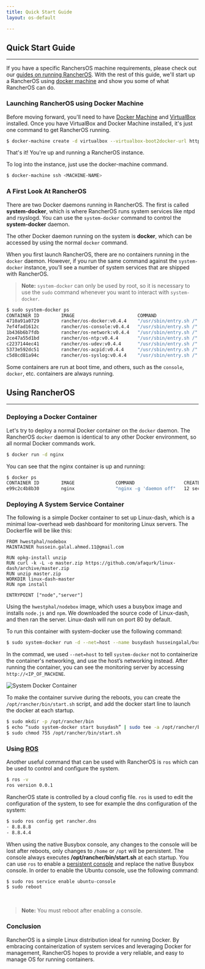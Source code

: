 ```yaml
---
title: Quick Start Guide
layout: os-default

---
```


## Quick Start Guide
---

If you have a specific RanchersOS machine requirements, please check out our [guides on running RancherOS]({{site.baseurl}}/os/running-rancheros/). With the rest of this guide, we'll start up a RancherOS using [docker machine]({{site.baseurl}}/os/running-rancheros/workstation/docker-machine/) and show you some of what RancherOS can do.

### Launching RancherOS using Docker Machine

Before moving forward, you'll need to have [Docker Machine](https://docs.docker.com/machine/) and [VirtualBox](https://www.virtualbox.org/wiki/Downloads) installed. Once you have VirtualBox and Docker Machine installed, it's just one command to get RancherOS running. 

```bash
$ docker-machine create -d virtualbox --virtualbox-boot2docker-url https://releases.rancher.com/os/latest/rancheros.iso <MACHINE-NAME>
```

That's it! You're up and running a RancherOS instance.

To log into the instance, just use the docker-machine command.

```bash
$ docker-machine ssh <MACHINE-NAME>
```

### A First Look At RancherOS

There are two Docker daemons running in RancherOS. The first is called **system-docker**, which is where RancherOS runs system services like ntpd and rsyslogd. You can use the `system-docker` command to control the **system-docker** daemon. 

The other Docker daemon running on the system is **docker**, which can be accessed by using the normal `docker` command.


When you first launch RancherOS, there are no containers running in the `docker` daemon. However, if you run the same command against the `system-docker` instance, you’ll see a number of system services that are shipped with RancherOS. 

> **Note:** `system-docker` can only be used by root, so it is necessary to use the `sudo` command whenever you want to interact with `system-docker`.

```bash
$ sudo system-docker ps
CONTAINER ID        IMAGE                       COMMAND                  CREATED             STATUS              PORTS               NAMES
4710a91a0729        rancher/os-docker:v0.4.4    "/usr/sbin/entry.sh /"   6 minutes ago       Up 6 minutes                            docker
7ef4fad1612c        rancher/os-console:v0.4.4   "/usr/sbin/entry.sh /"   6 minutes ago       Up 6 minutes                            console
1b436b6b7fdb        rancher/os-network:v0.4.4   "/usr/sbin/entry.sh /"   6 minutes ago       Up 6 minutes                            network
2ce47a55d1bd        rancher/os-ntp:v0.4.4       "/usr/sbin/entry.sh /"   6 minutes ago       Up 6 minutes                            ntp
c2237144ec41        rancher/os-udev:v0.4.4      "/usr/sbin/entry.sh /"   6 minutes ago       Up 6 minutes                            udev
5373e592dc51        rancher/os-acpid:v0.4.4     "/usr/sbin/entry.sh /"   6 minutes ago       Up 6 minutes                            acpid
c5d8cd81a94c        rancher/os-syslog:v0.4.4    "/usr/sbin/entry.sh /"   6 minutes ago       Up 6 minutes                            syslog
```

Some containers are run at boot time, and others, such as the `console`, `docker`, etc. containers are always running.

## Using RancherOS
---

### Deploying a Docker Container

Let's try to deploy a normal Docker container on the `docker` daemon.  The RancherOS `docker` daemon is identical to any other Docker environment, so all normal Docker commands work.

```bash
$ docker run -d nginx 
```

You can see that the nginx container is up and running:

```sh
$ docker ps
CONTAINER ID        IMAGE               COMMAND                  CREATED             STATUS              PORTS               NAMES
e99c2c4b8b30        nginx               "nginx -g 'daemon off"   12 seconds ago      Up 11 seconds       80/tcp, 443/tcp     drunk_ptolemy
```

### Deploying A System Service Container

The following is a simple Docker container to set up Linux-dash, which is a minimal low-overhead web dashboard for monitoring Linux servers. The Dockerfile will be like this:

```
FROM hwestphal/nodebox
MAINTAINER hussein.galal.ahmed.11@gmail.com

RUN opkg-install unzip
RUN curl -k -L -o master.zip https://github.com/afaqurk/linux-dash/archive/master.zip
RUN unzip master.zip
WORKDIR linux-dash-master
RUN npm install

ENTRYPOINT ["node","server"]
```

Using the `hwestphal/nodebox` image, which uses a busybox image and installs `node.js` and `npm`. We downloaded the source code of Linux-dash, and then ran the server. Linux-dash will run on port 80 by default.

To run this container with system-docker use the following command:

```sh
$ sudo system-docker run -d --net=host --name busydash husseingalal/busydash
```
In the commad, we used `--net=host` to tell `system-docker` not to containerize the container's networking, and use the host’s networking instead. After running the container, you can see the monitoring server by accessing `http://<IP_OF_MACHINE`.

![System Docker Container]({{site.baseurl}}/img/os/Rancher_busydash.png)

To make the container survive during the reboots, you can create the `/opt/rancher/bin/start.sh` script, and add the docker start line to launch the docker at each startup.

```bash
$ sudo mkdir -p /opt/rancher/bin
$ echo “sudo system-docker start busydash” | sudo tee -a /opt/rancher/bin/start.sh
$ sudo chmod 755 /opt/rancher/bin/start.sh
```

### Using [ROS]({{site.baseurl}}/os/rancheros-tools/ros/)

Another useful command that can be used with RancherOS is `ros` which can be used to control and configure the system. 

```bash
$ ros -v
ros version 0.0.1
```

RancherOS state is controlled by a cloud config file. `ros` is used to edit the configuration of the system, to see for example the dns configuration of the system:

```sh
$ sudo ros config get rancher.dns
- 8.8.8.8
- 8.8.4.4
```


When using the native Busybox console, any changes to the console will be lost after reboots, only changes to `/home` or `/opt` will be persistent. The console always executes **/opt/rancher/bin/start.sh** at each startup. You can use `ros` to enable a [persistent console]({{site.baseurl}}/os/configuration/custom-console/#console-persistence) and replace the native Busybox console. In order to enable the Ubuntu console, use the following command:

```sh
$ sudo ros service enable ubuntu-console
$ sudo reboot
```

<br>

> **Note:** You must reboot after enabling a console.

### Conclusion

RancherOS is a simple Linux distribution ideal for running Docker.  By embracing containerization of system services and leveraging Docker for management, RancherOS hopes to provide a very reliable, and easy to manage OS for running containers. 

